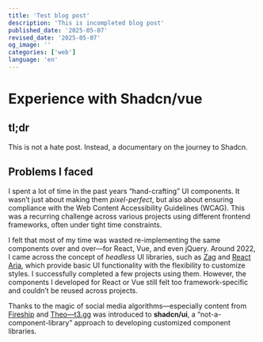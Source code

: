 ```yaml
---
title: 'Test blog post'
description: 'This is incompleted blog post'
published_date: '2025-05-07'
revised_date: '2025-05-07'
og_image: ''
categories: ['web']
language: 'en'
---
```


# Experience with Shadcn/vue

## tl;dr

This is not a hate post. Instead, a documentary on the journey to Shadcn.

## Problems I faced

I spent a lot of time in the past years “hand-crafting” UI components. It wasn’t just about making them *pixel-perfect*, but also about ensuring compliance with the Web Content Accessibility Guidelines (WCAG). This was a recurring challenge across various projects using different frontend frameworks, often under tight time constraints.

I felt that most of my time was wasted re-implementing the same components over and over—for React, Vue, and even jQuery. Around 2022, I came across the concept of *headless* UI libraries, such as [Zag](https://github.com/chakra-ui/zag) and [React Aria](https://github.com/adobe/react-spectrum), which provide basic UI functionality with the flexibility to customize styles. I successfully completed a few projects using them. However, the components I developed for React or Vue still felt too framework-specific and couldn’t be reused across projects.

Thanks to the magic of social media algorithms—especially content from [Fireship](https://youtu.be/TBIjgBVFjVI) and [Theo—t3.gg](https://youtu.be/AqmMx_JidGo) was introduced to **shadcn/ui**, a “not-a-component-library” approach to developing customized component libraries.
